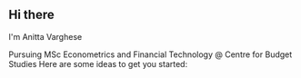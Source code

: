 ## Hi there 
I'm Anitta Varghese

Pursuing MSc Econometrics and Financial Technology @ Centre for Budget Studies
Here are some ideas to get you started:

